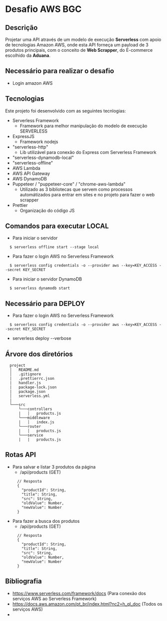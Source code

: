 # Desafio AWS BGC

## Descrição
  Projetar uma API através de um modelo de execução __Serverless__ com apoio de tecnologias Amazon AWS, onde esta API forneça
  um payload de 3 produtos principais, com o conceito de __Web Scrapper__, do E-commerce escolhido da __Aduana__.

## Necessário para realizar o desafio
  - Login amazon AWS

## Tecnologias
  Este projeto foi desenvolvido com as seguintes tecnlogias:
  - Serverless Framework
    - Framework para melhor manipulação do modelo de execução SERVERLESS
  - ExpressJS
    - Framework nodejs
  - "serverless-http"
    - Lib utilizável para conexão do Express com Serverless Framework
  - "serverless-dynamodb-local"
  - "serverless-offline"
  - AWS Lambda
  - AWS API Gateway
  - AWS DynamoDB
  - Puppeteer / "puppeteer-core" / "chrome-aws-lambda"
    - Utilizado as 3 bibliotecas que servem como processos automátizados para entrar em sites
      e no projeto para fazer o web scrapper
  - Prettier
    - Organização do código JS

## Comandos para executar LOCAL
  - Para iniciar o servidor
  ```
    $ serverless offline start --stage local
  ```

  - Para fazer o login AWS no Serverless Framework
  ```
    $ serverless config credentials -o --provider aws --key=KEY_ACCESS --secret KEY_SECRET
  ```

  - Para iniciar o servidor DynamoDB
  ```
    $ serverless dynamodb start
  ```

## Necessário para DEPLOY

  - Para fazer o login AWS no Serverless Framework
  ```
    $ serverless config credentials -o --provider aws --key=KEY_ACCESS --secret KEY_SECRET
  ```

  - serverless deploy --verbose

## Árvore dos diretórios

  ```
    project
    │   README.md
    │   .gitignore
    |   .prettierrc.json
    |   handler.js    
    |   package-lock.json
    |   package.json
    │   serverless.yml
    |
    └───src
        └───controllers
        |   │   products.js
        └───middleware
        |   │   index.js
        └───router
        |   │   products.js
        └───service
        |   |   products.js
  ```

## Rotas API
  - Para salvar e listar 3 produtos da página
    - /api/products (GET)
    ```
      // Resposta
      {
        "productId": String,
        "title": String,
        "src": String,
        "oldValue": Number,
        "newValue": Number
      }
    ```
  - Para fazer a busca dos produtos
    - /api/products (GET)
    ```
      // Resposta
      {
        "productId": String,
        "title": String,
        "src": String,
        "oldValue": Number,
        "newValue": Number
      }
    ```

## Bibliografia
  - https://www.serverless.com/framework/docs (Para conexão dos serviços AWS ao Serverless Framework)
  - https://docs.aws.amazon.com/pt_br/index.html?nc2=h_ql_doc  (Todos os serviços AWS)
  - 